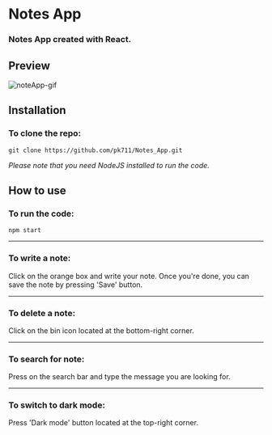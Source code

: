 # Notes App
### Notes App created with React.

## Preview

![noteApp-gif](https://user-images.githubusercontent.com/114118300/195754120-29f3742e-6243-42e9-8e6f-c23614318025.gif)

## Installation
### To clone the repo:
```
git clone https://github.com/pk711/Notes_App.git
```
*Please note that you need NodeJS installed to run the code.*

## How to use
### To run the code: 
```
npm start
``` 
____________________________________
### To write a note: 
Click on the orange box and write your note. Once you're done, you can save the note by pressing 'Save' button.
____________________________________
### To delete a note: 
Click on the bin icon located at the bottom-right corner.
____________________________________
### To search for note: 
Press on the search bar and type the message you are looking for.
____________________________________
### To switch to dark mode: 
Press 'Dark mode' button located at the top-right corner.
